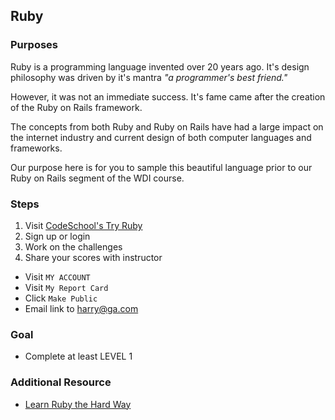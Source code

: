 ## Ruby

### Purposes

Ruby is a programming language invented over 20 years ago. It's design philosophy was driven by it's mantra _"a programmer's best friend."_

However, it was not an immediate success. It's fame came after the creation of the Ruby on Rails framework.

The concepts from both Ruby and Ruby on Rails have had a large impact on the internet industry and current design of both computer languages and frameworks.

Our purpose here is for you to sample this beautiful language prior to our Ruby on Rails segment of the WDI course.

### Steps

1. Visit [CodeSchool's Try Ruby](http://tryruby.org)
2. Sign up or login
3. Work on the challenges
5. Share your scores with instructor
  * Visit `MY ACCOUNT`
  * Visit `My Report Card`
  * Click `Make Public`
  * Email link to harry@ga.com

### Goal

- Complete at least LEVEL 1

### Additional Resource

- [Learn Ruby the Hard Way](http://ruby.learncodethehardway.org/book/)
